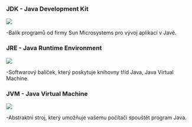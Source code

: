 
### JDK - Java Development Kit    
![](https://cdn.wiki-base.com/4408907/java_jdk-_jre_and_jvm_3.jpg.webp)

-Balík programů od firmy Sun Microsystems pro vývoj aplikací v Javě.
### JRE - Java Runtime Environment   
![](https://cdn.wiki-base.com/4408907/java_jdk-_jre_and_jvm_2.jpg.webp)

-Softwarový balíček, který poskytuje knihovny tříd Java, Java Virtual Machine.
### JVM - Java Virtual Machine     
![](https://cdn.wiki-base.com/4408907/java_jdk-_jre_and_jvm.jpg.webp)

-Abstraktní stroj, který umožňuje vašemu počítači spouštět program Java.
